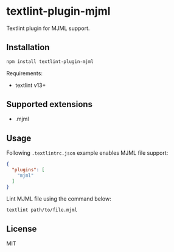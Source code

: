 # textlint-plugin-mjml

Textlint plugin for MJML support.

## Installation

```sh
npm install textlint-plugin-mjml
```

Requirements:

- textlint v13+

## Supported extensions

- .mjml

## Usage

Following `.textlintrc.json` example enables MJML file support:

```json
{
  "plugins": [
    "mjml"
  ]
}
```

Lint MJML file using the command below:

```sh
textlint path/to/file.mjml
```

## License

MIT
